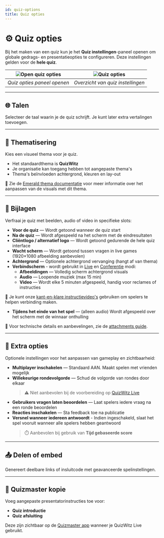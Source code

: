 ```yaml
---
id: quiz-options
title: Quiz opties
---
```


# ⚙️ Quiz opties

Bij het maken van een quiz kun je het **Quiz instellingen**-paneel openen om globale gedrags- en presentatieopties te configureren. Deze instellingen gelden voor de **hele quiz**.

| ![Open quiz opties](/images/open-quiz-options.png) | ![Quiz opties](/images/quiz-options.png) |
| :------------------------------------------------: | :--------------------------------------: |
|             _Quiz opties paneel openen_            |     _Overzicht van quiz instellingen_    |

---

## 🌐 Talen

Selecteer de taal waarin je de quiz schrijft. Je kunt later extra vertalingen toevoegen.

---

## 🎨 Thematisering

Kies een visueel thema voor je quiz.

- Het standaardthema is **QuizWitz**
- Je organisatie kan toegang hebben tot aangepaste thema's
- Thema's beïnvloeden achtergrond, kleuren en lay-out

📘 Zie de [Emerald thema documentatie](../advanced/011-emerald-theme.md) voor meer informatie over het aanpassen van de visuals met dit thema.

---

## 📎 Bijlagen

Verfraai je quiz met beelden, audio of video in specifieke slots:

- **Voor de quiz** — Wordt getoond wanneer de quiz start
- **Na de quiz** — Wordt afgespeeld na het scherm met de eindresultaten
- **Cliëntlogo / alternatief logo** — Wordt getoond gedurende de hele quiz interface
- **Wacht scherm** — Wordt getoond tussen vragen in live games (1920×1080 afbeelding aanbevolen)
- **Achtergrond** — Optionele achtergrond vervanging (hangt af van thema)
- **Verbindscherm** - wordt gebruikt in [Live](../quizmaster/001-introduction.md) en [Conferentie](../tutorials/conference-booth) modi:
  - **Afbeeldingen** — Volledig scherm achtergrond visuals
  - **Audio** — Loopende muziek (max 15 min)
  - **Video** — Wordt elke 5 minuten afgespeeld, handig voor reclames of instructies

🎥 Je kunt onze [kant-en-klare instructievideo's](https://drive.google.com/drive/folders/1-KgABfLJ7cblm0aqxb7niMdGmTd3UXZC) gebruiken om spelers te helpen verbinding maken.

- **Tijdens het einde van het spel** — (alleen audio) Wordt afgespeeld over het scherm met de winnaar onthulling

📘 Voor technische details en aanbevelingen, zie de [attachments guide](../editor/attachments).

---

## 🔧 Extra opties

Optionele instellingen voor het aanpassen van gameplay en zichtbaarheid:

- **Multiplayer inschakelen** — Standaard AAN. Maakt spelen met vrienden mogelijk
- **Willekeurige rondevolgorde** — Schud de volgorde van rondes door elkaar
  > ⚠️ Niet aanbevolen bij de voorbereiding op [QuizWitz Live](../quizmaster/001-introduction.md)
- **Gebruikers vragen laten beoordelen** — Laat spelers iedere vraag na een ronde beoordelen
- **Reacties inschakelen** — Sta feedback toe na publicatie
- **Versnel wanneer iedereen antwoordt** - Indien ingeschakeld, slaat het spel vooruit wanneer alle spelers hebben geantwoord
  > ⏱️ Aanbevolen bij gebruik van **Tijd gebaseerde score**

---

## 📤 Delen of embed

Genereert deelbare links of insluitcode met geavanceerde spelinstellingen.

---

## 📜 Quizmaster kopie

Voeg aangepaste presentatorinstructies toe voor:

- **Quiz introductie**
- **Quiz afsluiting**

Deze zijn zichtbaar op de [Quizmaster app](../quizmaster/001-introduction.md) wanneer je QuizWitz Live gebruikt.
